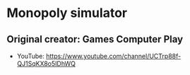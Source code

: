 # Monopoly simulator

## Original creator: Games Computer Play

* YouTube: https://www.youtube.com/channel/UCTrp88f-QJ1SqKX8o5IDhWQ
